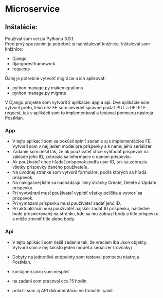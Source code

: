 # Microservice
## Inštalácia:
Používal som verziu Pythonu 3.9.1.  
Pred prvý spustením je potrebné si nainštalovať knižnice. Inštaloval som knižnice:
- Django
- djangorestframework
- requests  

Ďalej je potrebné vytvoriť migrácie a ich aplikovať:
- python manage.py makemigrations
- python manage.py migrate

V Django projekte som vytvoril 2 aplikácie: app a api. Dve aplikácie som vytvoril preto, lebo cez FE som nevedel správne poslať PUT a DELETE request, 
tak v aplikácií som to implementoval a testoval pomocou nástroja PostMan.  

### App
- V tejto aplikácií som sa pokúsil splniť zadanie aj s implementáciou FE. Vytvoril som v nej jeden model pre príspevky a k nemu jeho serializer.
- Zadanie som riešil tak, že ak používateľ chce vyhľadať príspevok na základe jeho ID, zobrazia sa informácie o danom príspevku.
- Ak používateľ chce hľadať príspevok podľa user ID, tak sa zobrazia všetky príspevky daného používateľa.
- Na úvodnej stránke som vytvoril formuláre, podľa ktorých sa hľadá príspevok.
- Na navigačnej lište sa nachádzajú linky stránky Create, Delete a Update príspevku.
- Pri vyvtváraní musí používateľ vyplniť všetky políčka a vytvorí sa príspevok.
- Pri vymazaní príspevku musí používateľ zadať jeho ID.
- Pri aktualizácií musí používateľ najskôr zadať ID príspevku, následne bude presmerovaný na stránku, kde sa mu zobrazí body a title príspevku a môže zmeniť title
alebo body.

### Api
- V tejto aplikácií som riešil zadanie tak, že vraciam iba Json objekty. Vytvoril som v nej takisto jeden model a serializer (rovnaký)
- Dobyty na jednotlivé endpointy som testoval pomocou nástroja PostMan.

- kontajnerizáciu som nesplnil.
- na zadaní som pracoval cca 15 hodín.
- priložil som aj API dokumentáciu vo fromáte .yaml.
